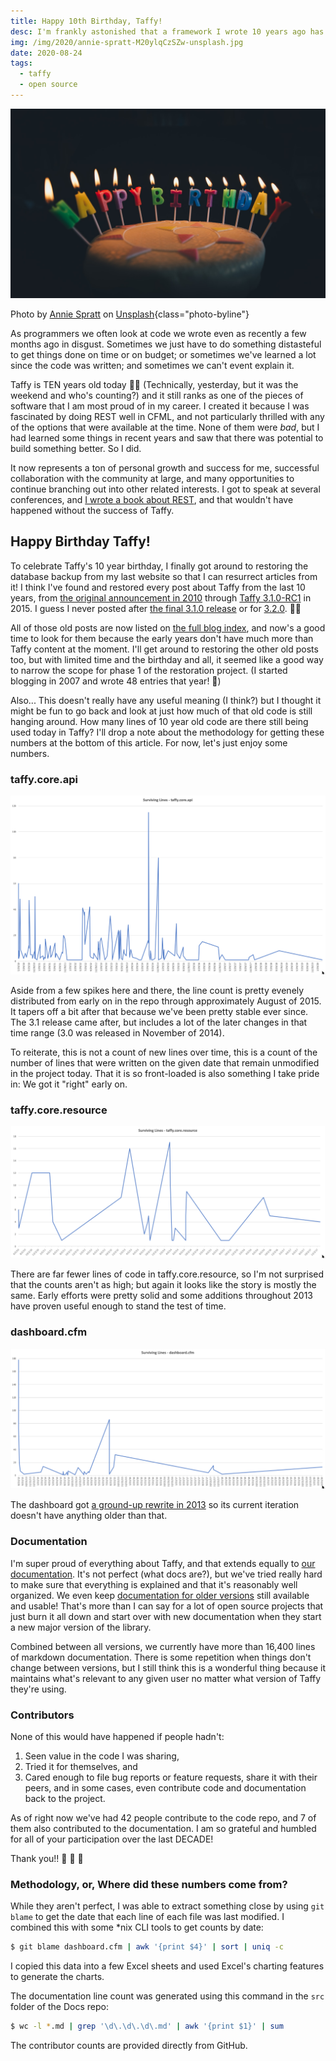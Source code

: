 ```yaml
---
title: Happy 10th Birthday, Taffy!
desc: I'm frankly astonished that a framework I wrote 10 years ago has survived the test of time. My heartfelt thanks go out to everyone who continues to use it!
img: /img/2020/annie-spratt-M20ylqCzSZw-unsplash.jpg
date: 2020-08-24
tags:
  - taffy
  - open source
---
```


!["Happy Birthday" spelled out in lit candles](/img/2020/annie-spratt-M20ylqCzSZw-unsplash.jpg)

Photo by <a href="https://unsplash.com/@anniespratt?utm_source=unsplash&utm_medium=referral&utm_content=creditCopyText">Annie Spratt</a> on <a href="https://unsplash.com/s/photos/birthday?utm_source=unsplash&utm_medium=referral&utm_content=creditCopyText">Unsplash</a>{class="photo-byline"}

As programmers we often look at code we wrote even as recently a few months ago in disgust. Sometimes we just have to do something distasteful to get things done on time or on budget; or sometimes we've learned a lot since the code was written; and sometimes we can't event explain it.

Taffy is TEN years old today 🍰🥳 (Technically, yesterday, but it was the weekend and who's counting?) and it still ranks as one of the pieces of software that I am most proud of in my career. I created it because I was fascinated by doing REST well in CFML, and not particularly thrilled with any of the options that were available at the time. None of them were _bad_, but I had learned some things in recent years and saw that there was potential to build something better. So I did.

It now represents a ton of personal growth and success for me, successful collaboration with the community at large, and many opportunities to continue branching out into other related interests. I got to speak at several conferences, and [I wrote a book about REST](https://restassuredbook.com), and that wouldn't have happened without the success of Taffy.

## Happy Birthday Taffy!

To celebrate Taffy's 10 year birthday, I finally got around to restoring the database backup from my last website so that I can resurrect articles from it! I think I've found and restored every post about Taffy from the last 10 years, from [the original announcement in 2010](/blog/2010/Taffy-A-Restful-Framework-for-ColdFusion/) through [Taffy 3.1.0-RC1](http://iq.localhost.tools:8000/blog/2015/Taffy-3-1-0-RC1/) in 2015. I guess I never posted after [the final 3.1.0 release](https://github.com/atuttle/Taffy/releases/tag/v3.1.0) or for [3.2.0](https://github.com/atuttle/Taffy/releases/tag/v3.2.0). 🤷‍♂️

All of those old posts are now listed on [the full blog index](/blog), and now's a good time to look for them because the early years don't have much more than Taffy content at the moment. I'll get around to restoring the other old posts too, but with limited time and the birthday and all, it seemed like a good way to narrow the scope for phase 1 of the restoration project. (I started blogging in 2007 and wrote 48 entries that year! 😬)

Also... This doesn't really have any useful meaning (I think?) but I thought it might be fun to go back and look at just how much of that old code is still hanging around. How many lines of 10 year old code are there still being used today in Taffy? I'll drop a note about the methodology for getting these numbers at the bottom of this article. For now, let's just enjoy some numbers.

### taffy.core.api

![A chart showing the line counts of taffy.core.api by date they were written.](/img/2020/taffy-10-counts-api.png)

Aside from a few spikes here and there, the line count is pretty evenely distributed from early on in the repo through approximately August of 2015. It tapers off a bit after that because we've been pretty stable ever since. The 3.1 release came after, but includes a lot of the later changes in that time range (3.0 was released in November of 2014).

To reiterate, this is not a count of new lines over time, this is a count of the number of lines that were written on the given date that remain unmodified in the project today. That it is so front-loaded is also something I take pride in: We got it "right" early on.

### taffy.core.resource

![A chart showing the line counts of taffy.core.resource by date they were written.](/img/2020/taffy-10-counts-resource.png)

There are far fewer lines of code in taffy.core.resource, so I'm not surprised that the counts aren't as high; but again it looks like the story is mostly the same. Early efforts were pretty solid and some additions throughout 2013 have proven useful enough to stand the test of time.

### dashboard.cfm

![A chart showing the line counts of taffy/dashboard/dashboard.cfm by date they were written.](/img/2020/taffy-10-counts-dashboard.png)

The dashboard got [a ground-up rewrite in 2013](https://github.com/atuttle/Taffy/commit/4811a932086a03100d045eb111ae7744b25ad220#diff-54694bb9609e53b9bc660d0d7f14b3ae) so its current iteration doesn't have anything older than that.

### Documentation

I'm super proud of everything about Taffy, and that extends equally to [our documentation](http://docs.taffy.io). It's not perfect (what docs are?), but we've tried really hard to make sure that everything is explained and that it's reasonably well organized. We even keep [documentation for older versions](http://docs.taffy.io/2.0.0) still available and usable! That's more than I can say for a lot of open source projects that just burn it all down and start over with new documentation when they start a new major version of the library.

Combined between all versions, we currently have more than 16,400 lines of markdown documentation. There is some repetition when things don't change between versions, but I still think this is a wonderful thing because it maintains what's relevant to any given user no matter what version of Taffy they're using.

### Contributors

None of this would have happened if people hadn't:

1. Seen value in the code I was sharing,
1. Tried it for themselves, and
1. Cared enough to file bug reports or feature requests, share it with their peers, and in some cases, even contribute code and documentation back to the project.

As of right now we've had 42 people contribute to the code repo, and 7 of them also contributed to the documentation. I am so grateful and humbled for all of your participation over the last DECADE!

Thank you!! 🥳 🤗 🍾

### Methodology, or, Where did these numbers come from?

While they aren't perfect, I was able to extract something close by using `git blame` to get the date that each line of each file was last modified. I combined this with some \*nix CLI tools to get counts by date:

```bash
$ git blame dashboard.cfm | awk '{print $4}' | sort | uniq -c
```

I copied this data into a few Excel sheets and used Excel's charting features to generate the charts.

The documentation line count was generated using this command in the `src` folder of the Docs repo:

```bash
$ wc -l *.md | grep '\d\.\d\.\d\.md' | awk '{print $1}' | sum
```

The contributor counts are provided directly from GitHub.
